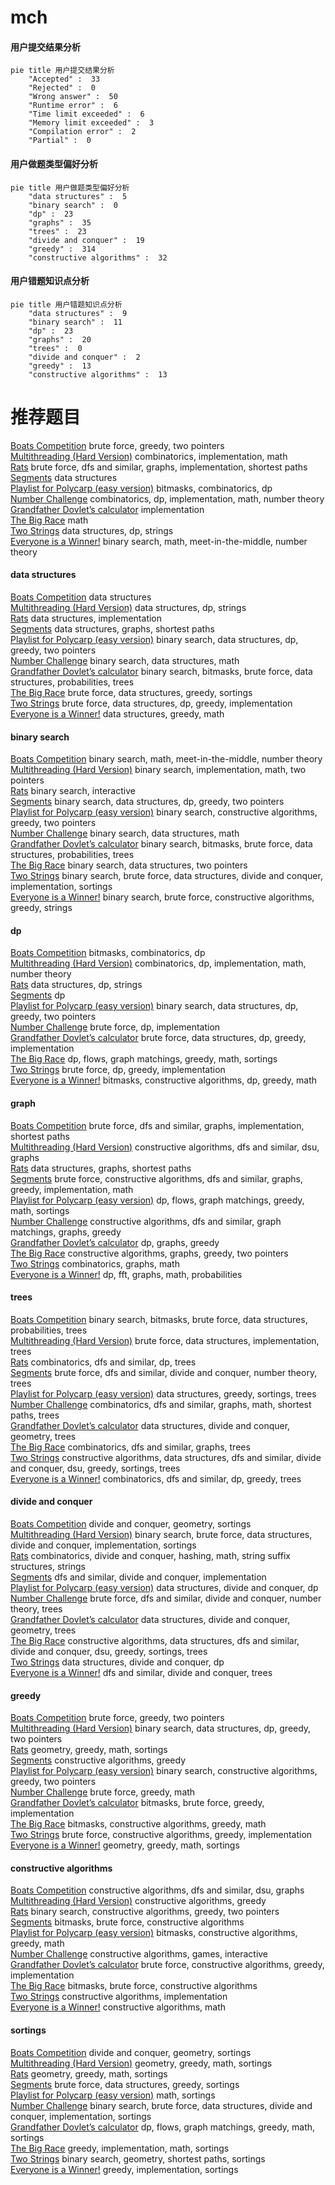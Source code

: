# mch
<!-- tabs:start -->
#### **用户提交结果分析**

```mermaid
pie title 用户提交结果分析
    "Accepted" :  33
    "Rejected" :  0
    "Wrong answer" :  50
    "Runtime error" :  6
    "Time limit exceeded" :  6
    "Memory limit exceeded" :  3
    "Compilation error" :  2
    "Partial" :  0
```
#### **用户做题类型偏好分析**

```mermaid
pie title 用户做题类型偏好分析
    "data structures" :  5
    "binary search" :  0
    "dp" :  23
    "graphs" :  35
    "trees" :  23
    "divide and conquer" :  19
    "greedy" :  314
    "constructive algorithms" :  32
```
#### **用户错题知识点分析**

```mermaid
pie title 用户错题知识点分析
    "data structures" :  9
    "binary search" :  11
    "dp" :  23
    "graphs" :  20
    "trees" :  0
    "divide and conquer" :  2
    "greedy" :  13
    "constructive algorithms" :  13
```
<!-- tabs:end -->
# 推荐题目
[Boats Competition](http://codeforces.com/problemset/problem/1399/C)		brute force,
                        greedy,
                        two pointers		  
[Multithreading (Hard Version)](http://codeforces.com/problemset/problem/1450/H2)		combinatorics,
                        implementation,
                        math		  
[Rats](http://codeforces.com/problemset/problem/254/D)		brute force,
                        dfs and similar,
                        graphs,
                        implementation,
                        shortest paths		  
[Segments](http://codeforces.com/problemset/problem/926/J)		data structures		  
[Playlist for Polycarp (easy version)](http://codeforces.com/problemset/problem/1185/G1)		bitmasks,
                        combinatorics,
                        dp		  
[Number Challenge](http://codeforces.com/problemset/problem/235/E)		combinatorics,
                        dp,
                        implementation,
                        math,
                        number theory		  
[Grandfather Dovlet’s calculator](http://codeforces.com/problemset/problem/620/B)		implementation		  
[The Big Race](http://codeforces.com/problemset/problem/592/C)		math		  
[Two Strings](http://codeforces.com/problemset/problem/223/B)		data structures,
                        dp,
                        strings		  
[Everyone is a Winner!](http://codeforces.com/problemset/problem/1263/C)		binary search,
                        math,
                        meet-in-the-middle,
                        number theory		  
<!-- tabs:start -->
#### **data structures**
[Boats Competition](http://codeforces.com/problemset/problem/926/J)		data structures		  
[Multithreading (Hard Version)](http://codeforces.com/problemset/problem/223/B)		data structures,
                        dp,
                        strings		  
[Rats](http://codeforces.com/problemset/problem/1263/E)		data structures,
                        implementation		  
[Segments](http://codeforces.com/problemset/problem/757/F)		data structures,
                        graphs,
                        shortest paths		  
[Playlist for Polycarp (easy version)](http://codeforces.com/problemset/problem/1492/C)		binary search,
                        data structures,
                        dp,
                        greedy,
                        two pointers		  
[Number Challenge](http://codeforces.com/problemset/problem/1490/G)		binary search,
                        data structures,
                        math		  
[Grandfather Dovlet’s calculator](http://codeforces.com/problemset/problem/1479/D)		binary search,
                        bitmasks,
                        brute force,
                        data structures,
                        probabilities,
                        trees		  
[The Big Race](http://codeforces.com/problemset/problem/1497/A)		brute force,
                        data structures,
                        greedy,
                        sortings		  
[Two Strings](http://codeforces.com/problemset/problem/1491/C)		brute force,
                        data structures,
                        dp,
                        greedy,
                        implementation		  
[Everyone is a Winner!](http://codeforces.com/problemset/problem/1492/B)		data structures,
                        greedy,
                        math		  
#### **binary search**
[Boats Competition](http://codeforces.com/problemset/problem/1263/C)		binary search,
                        math,
                        meet-in-the-middle,
                        number theory		  
[Multithreading (Hard Version)](http://codeforces.com/problemset/problem/1355/C)		binary search,
                        implementation,
                        math,
                        two pointers		  
[Rats](https://codeforces.com/contest/1011/problem/D)		binary search,
                        interactive		  
[Segments](http://codeforces.com/problemset/problem/1492/C)		binary search,
                        data structures,
                        dp,
                        greedy,
                        two pointers		  
[Playlist for Polycarp (easy version)](http://codeforces.com/problemset/problem/1463/D)		binary search,
                        constructive algorithms,
                        greedy,
                        two pointers		  
[Number Challenge](http://codeforces.com/problemset/problem/1490/G)		binary search,
                        data structures,
                        math		  
[Grandfather Dovlet’s calculator](http://codeforces.com/problemset/problem/1479/D)		binary search,
                        bitmasks,
                        brute force,
                        data structures,
                        probabilities,
                        trees		  
[The Big Race](http://codeforces.com/problemset/problem/1436/E)		binary search,
                        data structures,
                        two pointers		  
[Two Strings](http://codeforces.com/problemset/problem/1461/D)		binary search,
                        brute force,
                        data structures,
                        divide and conquer,
                        implementation,
                        sortings		  
[Everyone is a Winner!](http://codeforces.com/problemset/problem/1493/C)		binary search,
                        brute force,
                        constructive algorithms,
                        greedy,
                        strings		  
#### **dp**
[Boats Competition](http://codeforces.com/problemset/problem/1185/G1)		bitmasks,
                        combinatorics,
                        dp		  
[Multithreading (Hard Version)](http://codeforces.com/problemset/problem/235/E)		combinatorics,
                        dp,
                        implementation,
                        math,
                        number theory		  
[Rats](http://codeforces.com/problemset/problem/223/B)		data structures,
                        dp,
                        strings		  
[Segments](http://codeforces.com/problemset/problem/909/C)		dp		  
[Playlist for Polycarp (easy version)](http://codeforces.com/problemset/problem/1492/C)		binary search,
                        data structures,
                        dp,
                        greedy,
                        two pointers		  
[Number Challenge](https://codeforces.com/contest/1457/problem/C)		brute force,
                        dp,
                        implementation		  
[Grandfather Dovlet’s calculator](http://codeforces.com/problemset/problem/1491/C)		brute force,
                        data structures,
                        dp,
                        greedy,
                        implementation		  
[The Big Race](http://codeforces.com/problemset/problem/1437/C)		dp,
                        flows,
                        graph matchings,
                        greedy,
                        math,
                        sortings		  
[Two Strings](http://codeforces.com/problemset/problem/1499/B)		brute force,
                        dp,
                        greedy,
                        implementation		  
[Everyone is a Winner!](http://codeforces.com/problemset/problem/1491/D)		bitmasks,
                        constructive algorithms,
                        dp,
                        greedy,
                        math		  
#### **graph**
[Boats Competition](http://codeforces.com/problemset/problem/254/D)		brute force,
                        dfs and similar,
                        graphs,
                        implementation,
                        shortest paths		  
[Multithreading (Hard Version)](http://codeforces.com/problemset/problem/1344/B)		constructive algorithms,
                        dfs and similar,
                        dsu,
                        graphs		  
[Rats](http://codeforces.com/problemset/problem/757/F)		data structures,
                        graphs,
                        shortest paths		  
[Segments](http://codeforces.com/problemset/problem/1487/C)		brute force,
                        constructive algorithms,
                        dfs and similar,
                        graphs,
                        greedy,
                        implementation,
                        math		  
[Playlist for Polycarp (easy version)](http://codeforces.com/problemset/problem/1437/C)		dp,
                        flows,
                        graph matchings,
                        greedy,
                        math,
                        sortings		  
[Number Challenge](http://codeforces.com/problemset/problem/1470/D)		constructive algorithms,
                        dfs and similar,
                        graph matchings,
                        graphs,
                        greedy		  
[Grandfather Dovlet’s calculator](http://codeforces.com/problemset/problem/1476/C)		dp,
                        graphs,
                        greedy		  
[The Big Race](http://codeforces.com/problemset/problem/1304/D)		constructive algorithms,
                        graphs,
                        greedy,
                        two pointers		  
[Two Strings](http://codeforces.com/problemset/problem/1475/C)		combinatorics,
                        graphs,
                        math		  
[Everyone is a Winner!](http://codeforces.com/problemset/problem/553/E)		dp,
                        fft,
                        graphs,
                        math,
                        probabilities		  
#### **trees**
[Boats Competition](http://codeforces.com/problemset/problem/1479/D)		binary search,
                        bitmasks,
                        brute force,
                        data structures,
                        probabilities,
                        trees		  
[Multithreading (Hard Version)](http://codeforces.com/problemset/problem/1511/C)		brute force,
                        data structures,
                        implementation,
                        trees		  
[Rats](http://codeforces.com/problemset/problem/1499/F)		combinatorics,
                        dfs and similar,
                        dp,
                        trees		  
[Segments](http://codeforces.com/problemset/problem/1491/E)		brute force,
                        dfs and similar,
                        divide and conquer,
                        number theory,
                        trees		  
[Playlist for Polycarp (easy version)](http://codeforces.com/problemset/problem/1466/D)		data structures,
                        greedy,
                        sortings,
                        trees		  
[Number Challenge](http://codeforces.com/problemset/problem/1495/D)		combinatorics,
                        dfs and similar,
                        graphs,
                        math,
                        shortest paths,
                        trees		  
[Grandfather Dovlet’s calculator](http://codeforces.com/problemset/problem/1303/G)		data structures,
                        divide and conquer,
                        geometry,
                        trees		  
[The Big Race](http://codeforces.com/problemset/problem/1454/E)		combinatorics,
                        dfs and similar,
                        graphs,
                        trees		  
[Two Strings](http://codeforces.com/problemset/problem/1494/D)		constructive algorithms,
                        data structures,
                        dfs and similar,
                        divide and conquer,
                        dsu,
                        greedy,
                        sortings,
                        trees		  
[Everyone is a Winner!](http://codeforces.com/problemset/problem/1292/C)		combinatorics,
                        dfs and similar,
                        dp,
                        greedy,
                        trees		  
#### **divide and conquer**
[Boats Competition](http://codeforces.com/problemset/problem/120/J)		divide and conquer,
                        geometry,
                        sortings		  
[Multithreading (Hard Version)](http://codeforces.com/problemset/problem/1461/D)		binary search,
                        brute force,
                        data structures,
                        divide and conquer,
                        implementation,
                        sortings		  
[Rats](http://codeforces.com/problemset/problem/1466/G)		combinatorics,
                        divide and conquer,
                        hashing,
                        math,
                        string suffix structures,
                        strings		  
[Segments](http://codeforces.com/problemset/problem/1490/D)		dfs and similar,
                        divide and conquer,
                        implementation		  
[Playlist for Polycarp (easy version)](https://codeforces.com/contest/1483/problem/C)		data structures,
                        divide and conquer,
                        dp		  
[Number Challenge](http://codeforces.com/problemset/problem/1491/E)		brute force,
                        dfs and similar,
                        divide and conquer,
                        number theory,
                        trees		  
[Grandfather Dovlet’s calculator](http://codeforces.com/problemset/problem/1303/G)		data structures,
                        divide and conquer,
                        geometry,
                        trees		  
[The Big Race](http://codeforces.com/problemset/problem/1494/D)		constructive algorithms,
                        data structures,
                        dfs and similar,
                        divide and conquer,
                        dsu,
                        greedy,
                        sortings,
                        trees		  
[Two Strings](http://codeforces.com/problemset/problem/1482/E)		data structures,
                        divide and conquer,
                        dp		  
[Everyone is a Winner!](http://codeforces.com/problemset/problem/566/C)		dfs and similar,
                        divide and conquer,
                        trees		  
#### **greedy**
[Boats Competition](http://codeforces.com/problemset/problem/1399/C)		brute force,
                        greedy,
                        two pointers		  
[Multithreading (Hard Version)](http://codeforces.com/problemset/problem/1492/C)		binary search,
                        data structures,
                        dp,
                        greedy,
                        two pointers		  
[Rats](https://codeforces.com/contest/1496/problem/C)		geometry,
                        greedy,
                        math,
                        sortings		  
[Segments](http://codeforces.com/problemset/problem/1493/A)		constructive algorithms,
                        greedy		  
[Playlist for Polycarp (easy version)](http://codeforces.com/problemset/problem/1463/D)		binary search,
                        constructive algorithms,
                        greedy,
                        two pointers		  
[Number Challenge](http://codeforces.com/problemset/problem/1462/C)		brute force,
                        greedy,
                        math		  
[Grandfather Dovlet’s calculator](http://codeforces.com/problemset/problem/1494/B)		bitmasks,
                        brute force,
                        greedy,
                        implementation		  
[The Big Race](http://codeforces.com/problemset/problem/1492/D)		bitmasks,
                        constructive algorithms,
                        greedy,
                        math		  
[Two Strings](https://codeforces.com/contest/1483/problem/A)		brute force,
                        constructive algorithms,
                        greedy,
                        implementation		  
[Everyone is a Winner!](http://codeforces.com/problemset/problem/1495/A)		geometry,
                        greedy,
                        math,
                        sortings		  
#### **constructive algorithms**
[Boats Competition](http://codeforces.com/problemset/problem/1344/B)		constructive algorithms,
                        dfs and similar,
                        dsu,
                        graphs		  
[Multithreading (Hard Version)](http://codeforces.com/problemset/problem/1493/A)		constructive algorithms,
                        greedy		  
[Rats](http://codeforces.com/problemset/problem/1463/D)		binary search,
                        constructive algorithms,
                        greedy,
                        two pointers		  
[Segments](https://codeforces.com/contest/1456/problem/B)		bitmasks,
                        brute force,
                        constructive algorithms		  
[Playlist for Polycarp (easy version)](http://codeforces.com/problemset/problem/1492/D)		bitmasks,
                        constructive algorithms,
                        greedy,
                        math		  
[Number Challenge](https://codeforces.com/contest/1504/problem/D)		constructive algorithms,
                        games,
                        interactive		  
[Grandfather Dovlet’s calculator](https://codeforces.com/contest/1483/problem/A)		brute force,
                        constructive algorithms,
                        greedy,
                        implementation		  
[The Big Race](https://codeforces.com/contest/1457/problem/D)		bitmasks,
                        brute force,
                        constructive algorithms		  
[Two Strings](http://codeforces.com/problemset/problem/1513/A)		constructive algorithms,
                        implementation		  
[Everyone is a Winner!](http://codeforces.com/problemset/problem/1473/C)		constructive algorithms,
                        math		  
#### **sortings**
[Boats Competition](http://codeforces.com/problemset/problem/120/J)		divide and conquer,
                        geometry,
                        sortings		  
[Multithreading (Hard Version)](https://codeforces.com/contest/1496/problem/C)		geometry,
                        greedy,
                        math,
                        sortings		  
[Rats](http://codeforces.com/problemset/problem/1495/A)		geometry,
                        greedy,
                        math,
                        sortings		  
[Segments](http://codeforces.com/problemset/problem/1497/A)		brute force,
                        data structures,
                        greedy,
                        sortings		  
[Playlist for Polycarp (easy version)](http://codeforces.com/problemset/problem/1427/A)		math,
                        sortings		  
[Number Challenge](http://codeforces.com/problemset/problem/1461/D)		binary search,
                        brute force,
                        data structures,
                        divide and conquer,
                        implementation,
                        sortings		  
[Grandfather Dovlet’s calculator](http://codeforces.com/problemset/problem/1437/C)		dp,
                        flows,
                        graph matchings,
                        greedy,
                        math,
                        sortings		  
[The Big Race](http://codeforces.com/problemset/problem/1473/A)		greedy,
                        implementation,
                        math,
                        sortings		  
[Two Strings](http://codeforces.com/problemset/problem/1486/B)		binary search,
                        geometry,
                        shortest paths,
                        sortings		  
[Everyone is a Winner!](http://codeforces.com/problemset/problem/1480/B)		greedy,
                        implementation,
                        sortings		  
<!-- tabs:end -->
